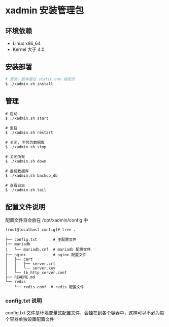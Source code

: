# xadmin 安装管理包

## 环境依赖

- Linux x86_64
- Kernel 大于 4.0

## 安装部署

```bash
# 安装，版本是在 static.env 指定的
$ ./xadmin.sh install
```

## 管理

```
# 启动
$ ./xadmin.sh start

# 重启
$ ./xadmin.sh restart

# 关闭, 不包含数据库
$ ./xadmin.sh stop

# 关闭所有
$ ./xadmin.sh down

# 备份数据库
$ ./xadmin.sh backup_db

# 查看日志
$ ./xadmin.sh tail

```

## 配置文件说明

配置文件将会放在 /opt/xadmin/config 中

```
[root@localhost config]# tree .
.
├── config.txt       # 主配置文件
|── mariadb
|   └── mariadb.cnf  # mariadb 配置文件
├── nginx            # nginx 配置文件
│   ├── cert
│   │   ├── server.crt
│   │   └── server.key
│   └── lb_http_server.conf
├── README.md
└── redis
    └── redis.conf  # redis 配置文件

```

### config.txt 说明

config.txt 文件是环境变量式配置文件，会挂在到各个容器中，这样可以不必为每个容器单独设置配置文件

